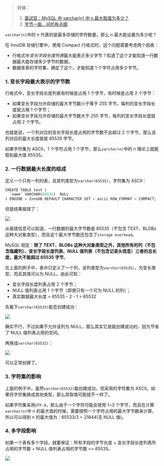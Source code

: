 > 转摘：
> 
> 1. [面试官：MySQL 中 varchar(n) 中 n 最大取值为多少？](https://mp.weixin.qq.com/s/_2sOr9YRW4_f_45X6ZXrIw)
> 2. [字节一面，问的有点细](https://mp.weixin.qq.com/s/sqW51yqeAXcDs9r84UFP7A)

`varchar(n)`中的 n 代表的是最多存储的字符数量，那么 n 最大能设置为多少呢？

在 InnoDB 存储引擎中，使用 Compact 行格式时，这个问题需要考虑两个因素：

* 行格式中*变长字段长度列表*最大能表示多少字节？知道了这个才能知道一行数据最大能存储多少字节的数据。
* 数据库表的字符集，确定了这个，才能知道 1 个字符占用多少字节。

### 1. 变长字段最大表示的字节数

行格式中，变长字段长度列表有时候是占用 1 个字节，有时候是占用 2 个字节：

* 如果变长字段允许存储的最大字节数小于等于 255 字节，每列的变长字段长度就占用 1 个字节；
* 如果变长字段允许存储的最大字节数大于 255 字节，每列的变长字段长度就占用 2 个字节。

也就是说，一个列对应的变长字段长度占用的字节数不会超过 2 个字节，那么该列对应的最大长度就是 65535 字节。

如果字符集为 ASCII，1 个字符占用 1 个字节，那么`varchar(n)`中的 n 理论上就能取到最大值 65535。

### 2. 一行数据最大长度的组成

定义一个只有一列的表，且其列类型为`varchar(65535)`，字符集为 ASCII：

```sql
CREATE TABLE test ( 
  `name` VARCHAR(65535)  NULL
) ENGINE = InnoDB DEFAULT CHARACTER SET = ascii ROW_FORMAT = COMPACT;
```

但是结果报错了：

![](https://cnd.qiniu.lin07ux.cn/markdown/1670682979)

从报错信息可以知道，一行数据的最大字节数是 65535（不包含 TEXT、BLOBs 这种大对象类型），而且这个最大字节数还包含了`storage overhead`。

MySQL 规定：**除了 TEXT、BLOBs 这种大对象类型之外，其他所有的列（不包含隐藏列）、变长字段长度列表、NULL 值列表（不包含记录头信息）三者的总长度，最大不能超过 65535 字节**。

在上面的例子中，表中只定义了一个列，该列类型为`varchar(65535)`，为变长类型，而且其值可以为 NULL。由此可知：

* 变长字段长度列表占用 2 个字节；
* NULL 值列表占用 1 个字节（即便只有一个可为 NULL 的列）；
* 真实数据最大长度 = 65535 - 2 - 1 = 65532

先看下`varchar(65533)`能否创建成功：

![](https://cnd.qiniu.lin07ux.cn/markdown/1670683870)

确实不行，不过如果不允许该列为 NULL，那么其实它是能创建成功的，因为节省了 NULL 值列表占用的空间。

再换成`varchar(65532)`：

![](https://cnd.qiniu.lin07ux.cn/markdown/1670683889)

可以正常创建了。

### 3. 字符集的影响

上面的例子中，虽然`varchar(65532)`能创建成功，但采用的字符集为 ASCII。如果将字符集换成其他类型，那么其取值可能就不一样了。

如果字符集采用`UTF-8`，那么由于一个字符可能会使用 1~3 个字节，而且在计算`varchar(n)`中 n 的最大值的时候，需要按照一个字符占用的最大字节数来计算，所以可以得到 n 的最大值为：65533/3 = 21844(无 NULL 值)。

### 4. 多字段影响

如果一个表有多个字段，就要保证：所有字段的字节长度 + 变长字段长度列表所占用的字节数 + NULL 值列表占用的字节数 <= 65535。

![](https://cnd.qiniu.lin07ux.cn/markdown/1670684864)



